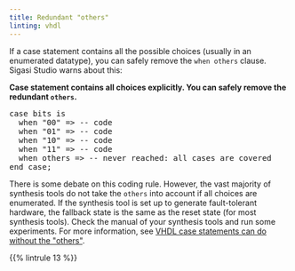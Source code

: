 ```yaml
---
title: Redundant "others"
linting: vhdl
---
```


If a case statement contains all the possible choices (usually in an
enumerated datatype), you can safely remove the `when others` clause.
Sigasi Studio warns about this:

**Case statement contains all choices explicitly. You can safely remove
the redundant `others`.**

<pre>case bits is
  when "00" => -- code
  when "01" => -- code
  when "10" => -- code
  when "11" => -- code
  when <span class="warning">others</span> => -- never reached: all cases are covered
end case;
</pre>

There is some debate on this coding rule. However, the vast majority of
synthesis tools do not take the `others` into account if all choices are
enumerated. If the synthesis tool is set up to generate fault-tolerant
hardware, the fallback state is the same as the reset state (for most
synthesis tools). Check the manual of your synthesis tools and run some
experiments.
For more information, see [VHDL case statements can do without the "others"](/tech/vhdl-case-statements-can-do-without-others).

{{% lintrule 13 %}}
